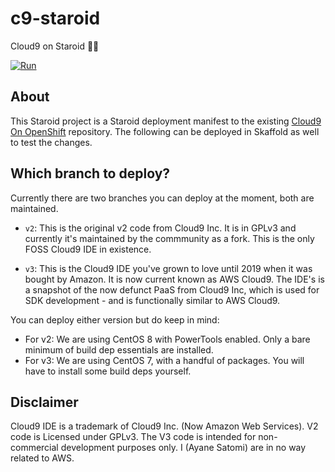 # c9-staroid
Cloud9 on Staroid 🌟🌟

[![Run](https://staroid.com/api/run/button.svg)](https://staroid.com/api/run)

## About

This Staroid project is a Staroid deployment manifest to the existing [Cloud9 On OpenShift](https://github.com/ClarityCafe/cloud9-on-openshift) repository. 
The following can be deployed in Skaffold as well to test the changes.

## Which branch to deploy?

Currently there are two branches you can deploy at the moment, both are maintained.

- `v2`: This is the original v2 code from Cloud9 Inc. It is in GPLv3 and currently it's maintained by the commmunity as a fork. This is the only FOSS Cloud9 IDE in existence.

- `v3`: This is the Cloud9 IDE you've grown to love until 2019 when it was bought by Amazon. It is now current known as AWS Cloud9. The IDE's is a snapshot of the now defunct PaaS from Cloud9 Inc, which is used for SDK development - and is functionally similar to AWS Cloud9.

You can deploy either version but do keep in mind:

- For v2: We are using CentOS 8 with PowerTools enabled. Only a bare minimum of build dep essentials are installed.
- For v3: We are using CentOS 7, with a handful of packages. You will have to install some build deps yourself.

## Disclaimer

Cloud9 IDE is a trademark of Cloud9 Inc. (Now Amazon Web Services). V2 code is Licensed under GPLv3. The V3 code is intended for non-commercial development purposes only. I (Ayane Satomi) are in no way related to AWS. 